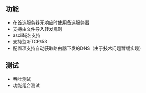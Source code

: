 ## 功能
- 在首选服务器无响应时使用备选服务器
- 支持由文件导入转发规则
- ascii域名支持
- 支持监听TCP/53
- 配置项支持自动获取路由器下发的DNS（由于技术问题暂缓实现）

## 测试
- 吞吐测试
- 功能组合测试
